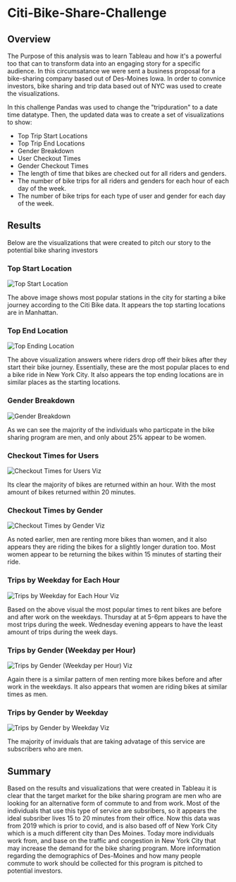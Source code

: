 # Citi-Bike-Share-Challenge

## Overview 

The Purpose of this analysis was to learn Tableau and how it's a powerful too that can to transform data into an engaging story for a specific audience. In this circumsatance we were sent a business proposal for a bike-sharing company based out of Des-Moines Iowa. In order to convnice investors, bike sharing and trip data based out of NYC was used to create the visualizations. 

In this challenge Pandas was used to change the "tripduration" to a date time datatype. Then, the updated data was to create a set of visualizations to show:

- Top Trip Start Locations
- Top Trip End Locations
- Gender Breakdown 
- User Checkout Times
- Gender Checkout Times
- The length of time that bikes are checked out for all riders and genders.
- The number of bike trips for all riders and genders for each hour of each day of the week.
- The number of bike trips for each type of user and gender for each day of the week.

## Results 

Below are the visualizations that were created to pitch our story to the potential bike sharing investors

### Top Start Location
![Top Start Location](https://user-images.githubusercontent.com/112028534/209243721-508400ed-d2ec-41f2-8685-6d3e3320ac61.PNG)

The above image shows most popular stations in the city for starting a bike journey according to the Citi Bike data. It appears the top starting locations are in Manhattan. 

### Top End Location 
![Top Ending Location](https://user-images.githubusercontent.com/112028534/209243345-af31dbba-4cd1-47af-a392-4d3ea9f3e33c.PNG)

The above visualization answers where riders drop off their bikes after they start their bike journey. Essentially, these are the most popular places to end a bike ride in New York City. It also appears the top ending locations are in similar places as the starting locations.

### Gender Breakdown
![Gender Breakdown](https://user-images.githubusercontent.com/112028534/209243351-0405d919-5144-45e6-a63e-83d316226bcc.PNG)

As we can see the majority of the individuals who particpate in the bike sharing program are men, and only about 25% appear to be women. 

### Checkout Times for Users
![Checkout Times for Users Viz](https://user-images.githubusercontent.com/112028534/209243370-da27e0ac-c3b0-4c07-b5a5-f70a9b42f913.PNG)

Its clear the majority of bikes are returned within an hour. With the most amount of bikes returned within 20 minutes.

### Checkout Times by Gender
![Checkout Times by Gender Viz](https://user-images.githubusercontent.com/112028534/209243366-be308cd1-36d7-40e2-9969-08d2a7fb4e60.PNG)

As noted earlier, men are renting more bikes than women, and it also appears they are riding the bikes for a slightly longer duration too. Most women appear to be returning the bikes within 15 minutes of starting their ride.

### Trips by Weekday for Each Hour
![Trips by Weekday for Each Hour Viz](https://user-images.githubusercontent.com/112028534/209248086-5c5cdb7e-89a8-4309-98e6-405bc229d1ef.PNG)

Based on the above visual the most popular times to rent bikes are before and after work on the weekdays. Thursday at at 5-6pm appears to have the most trips during the week. Wednesday evening appears to have the least amount of trips during the week days.

### Trips by Gender (Weekday per Hour)
![Trips by Gender (Weekday per Hour) Viz](https://user-images.githubusercontent.com/112028534/209248515-4496036e-ca3e-4605-862d-72d613d5ab15.PNG)

Again there is a similar pattern of men renting more bikes before and after work in the weekdays. It also appears that women are riding bikes at similar times as men.


### Trips by Gender by Weekday
![Trips by Gender by Weekday Viz](https://user-images.githubusercontent.com/112028534/209248537-5167fe48-cdbb-44c8-9e94-80e61d30a5ed.PNG)

The majority of inviduals that are taking advatage of this service are subscribers who are men.


## Summary 
Based on the results and visualizations that were created in Tableau it is clear that the target market for the bike sharing program are men who are looking for an alternative form of commute to and from work. Most of the individuals that use this type of service are subsribers, so it appears the ideal subsriber lives 15 to 20 minutes from their office. Now this data was from 2019 which is prior to covid, and is also based off of New York City which is a much different city than Des Moines. Today more individuals work from, and base on the traffic and congestion in New York City that may increase the demand for the bike sharing program. More information regarding the demographics of Des-Moines and how many people commute to work should be collected for this program is pitched to potential investors.
